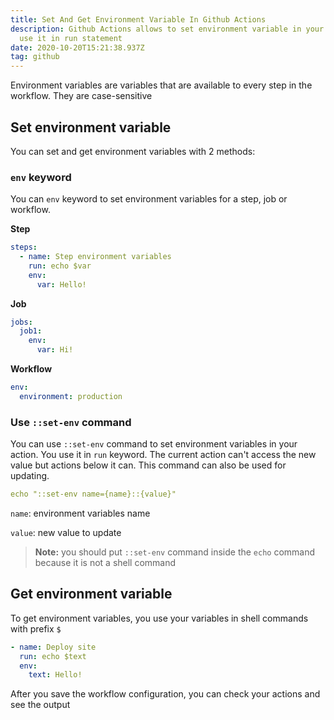 ```yaml
---
title: Set And Get Environment Variable In Github Actions
description: Github Actions allows to set environment variable in your step and
  use it in run statement
date: 2020-10-20T15:21:38.937Z
tag: github
---
```

Environment variables are variables that are available to every step in the workflow. They are case-sensitive

## Set environment variable

You can set and get environment variables with 2 methods:

### `env` keyword

You can `env` keyword to set environment variables for a step, job or workflow.

**Step**

```yaml
steps:
  - name: Step environment variables
    run: echo $var
    env:
      var: Hello!
```

**Job**

```yaml
jobs:
  job1:
    env:
      var: Hi!
```

**Workflow**

```yaml
env:
  environment: production
```

### Use `::set-env` command

You can use `::set-env` command to set environment variables in your action. You use it in `run` keyword. The current action can't access the new value but actions below it can. This command can also be used for updating. 

```yaml
echo "::set-env name={name}::{value}"
```

`name`: environment variables name

`value`: new value to update

> **Note:** you should put `::set-env` command inside the `echo` command because it is not a shell command

## Get environment variable

To get environment variables, you use your variables in shell commands with prefix `$`

```yaml
- name: Deploy site
  run: echo $text
  env:
    text: Hello!
```

After you save the workflow configuration, you can check your actions and see the output